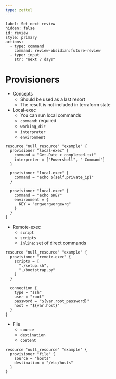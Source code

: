 ```yaml
---
type: zettel
---
```


```meta-bind-button
label: Set next review
hidden: false
id: review
style: primary
actions:
  - type: command
    command: review-obsidian:future-review
  - type: input
    str: "next 7 days"
```

# Provisioners

- Concepts
	- Should be used as a last resort
	- The result is not included in terraform state
- Local-exec
	- You can run local commands
	- `command`: required
	- `working_dir`
	- `interprater`
	- `environment`

```hcl
resource "null_resource" "example" {
  provisioner "local-exec" {
    command = "Get-Date > completed.txt"
    interpreter = ["Powershell", "-Command"]
  }

  provisioner "local-exec" {
    command = "echo ${self.private_ip}"
  }
  
  provisioner "local-exec" {
    command = "echo $KEY"
    environment = {
      KEY = "ergwergwergewrg"
    }
  }
}
```

- Remote-exec
	- `script`
	- `scripts`
	- `inline`: set of direct commands

```hcl
resource "null_resource" "example" {
  provisioner "remote-exec" {
    scripts = [
      "./setup.sh",
      "./bootstrap.py"
    ]
  }

  connection {
    type = "ssh"
    user = "root"
    password = "${var.root_password}"
    host = "${var.host}"
  }
}
```

- File
	- `source`
	- `destination`
	- `content`

```hcl
resource "null_resource" "example" {
  provisioner "file" {
	source = "hosts"
	destination = "/etc/hosts"
  }
}
```
